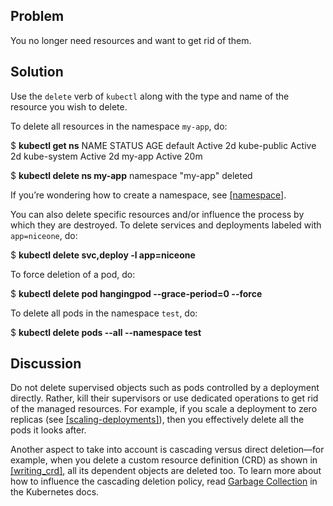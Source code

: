 ## Problem

You no longer need resources and want to get rid of them.

## Solution

Use the `delete` verb of `kubectl` along with the type and name of the resource you wish to delete.

To delete all resources in the namespace `my-app`, do:

$ **kubectl get ns**
NAME          STATUS    AGE
default       Active    2d
kube-public   Active    2d
kube-system   Active    2d
my-app        Active    20m

$ **kubectl delete ns my-app**
namespace "my-app" deleted

If you’re wondering how to create a namespace, see [\[namespace\]](#namespace).

You can also delete specific resources and/or influence the process by which they are destroyed. To delete services and deployments labeled with `app=niceone`, do:

$ **kubectl delete svc,deploy -l app=niceone**

To force deletion of a pod, do:

$ **kubectl delete pod hangingpod --grace-period=0 --force**

To delete all pods in the namespace `test`, do:

$ **kubectl delete pods --all --namespace test**

## Discussion

Do not delete supervised objects such as pods controlled by a deployment directly. Rather, kill their supervisors or use dedicated operations to get rid of the managed resources. For example, if you scale a deployment to zero replicas (see [\[scaling-deployments\]](#scaling-deployments)), then you effectively delete all the pods it looks after.

Another aspect to take into account is cascading versus direct deletion—​for example, when you delete a custom resource definition (CRD) as shown in [\[writing\_crd\]](#writing_crd), all its dependent objects are deleted too. To learn more about how to influence the cascading deletion policy, read [Garbage Collection](https://kubernetes.io/docs/concepts/workloads/controllers/garbage-collection/) in the Kubernetes docs.